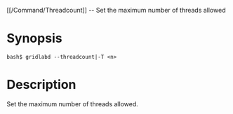 [[/Command/Threadcount]] -- Set the maximum number of threads allowed

# Synopsis

~~~
bash$ gridlabd --threadcount|-T <n>                                    
~~~

# Description

Set the maximum number of threads allowed.

